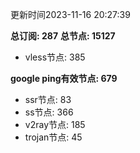 更新时间2023-11-16 20:27:39

**总订阅: 287**
**总节点: 15127**
- vless节点: 385

**google ping有效节点: 679**
- ssr节点: 83
- ss节点: 366
- v2ray节点: 185
- trojan节点: 45
